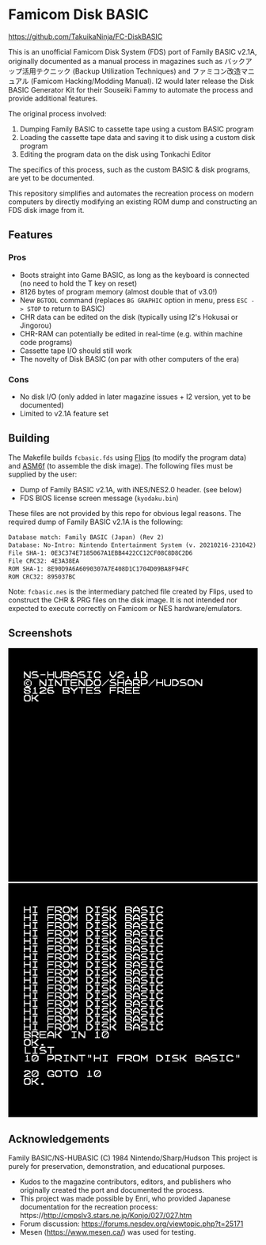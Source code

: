 # Famicom Disk BASIC

https://github.com/TakuikaNinja/FC-DiskBASIC

This is an unofficial Famicom Disk System (FDS) port of Family BASIC v2.1A, originally documented as a manual process in magazines such as バックアップ活用テクニック (Backup Utilization Techniques) and ファミコン改造マニュアル (Famicom Hacking/Modding Manual). I2 would later release the Disk BASIC Generator Kit for their Souseiki Fammy to automate the process and provide additional features.

The original process involved:
1. Dumping Family BASIC to cassette tape using a custom BASIC program
2. Loading the cassette tape data and saving it to disk using a custom disk program
3. Editing the program data on the disk using Tonkachi Editor

The specifics of this process, such as the custom BASIC & disk programs, are yet to be documented.

This repository simplifies and automates the recreation process on modern computers by directly modifying an existing ROM dump and constructing an FDS disk image from it.

## Features

### Pros

- Boots straight into Game BASIC, as long as the keyboard is connected (no need to hold the T key on reset)
- 8126 bytes of program memory (almost double that of v3.0!)
- New `BGTOOL` command (replaces `BG GRAPHIC` option in menu, press `ESC -> STOP` to return to BASIC)
- CHR data can be edited on the disk (typically using I2's Hokusai or Jingorou)
- CHR-RAM can potentially be edited in real-time (e.g. within machine code programs)
- Cassette tape I/O should still work
- The novelty of Disk BASIC (on par with other computers of the era)

### Cons

- No disk I/O (only added in later magazine issues + I2 version, yet to be documented)
- Limited to v2.1A feature set

## Building

The Makefile builds `fcbasic.fds` using [Flips](https://github.com/Alcaro/Flips) (to modify the program data) and [ASM6f](https://github.com/freem/asm6f) (to assemble the disk image). The following files must be supplied by the user: 
- Dump of Family BASIC v2.1A, with iNES/NES2.0 header. (see below)
- FDS BIOS license screen message (`kyodaku.bin`)

These files are not provided by this repo for obvious legal reasons. The required dump of Family BASIC v2.1A is the following: 

```
Database match: Family BASIC (Japan) (Rev 2)
Database: No-Intro: Nintendo Entertainment System (v. 20210216-231042)
File SHA-1: 0E3C374E7185067A1EBB4422CC12CF08C8D8C2D6
File CRC32: 4E3A38EA
ROM SHA-1: 8E90D9A6A6090307A7E408D1C1704D09BA8F94FC
ROM CRC32: 895037BC
```

Note: `fcbasic.nes` is the intermediary patched file created by Flips, used to construct the CHR & PRG files on the disk image. It is not intended nor expected to execute correctly on Famicom or NES hardware/emulators.

## Screenshots

![Startup screen](/img/fcbasic_000.png)
![Example program](/img/fcbasic_001.png)

## Acknowledgements

Family BASIC/NS-HUBASIC (C) 1984 Nintendo/Sharp/Hudson
This project is purely for preservation, demonstration, and educational purposes.

- Kudos to the magazine contributors, editors, and publishers who originally created the port and documented the process.
- This project was made possible by Enri, who provided Japanese documentation for the recreation process: https://http://cmpslv3.stars.ne.jp/Konjo/027/027.htm
- Forum discussion: https://forums.nesdev.org/viewtopic.php?t=25171
- Mesen (https://www.mesen.ca/) was used for testing.

